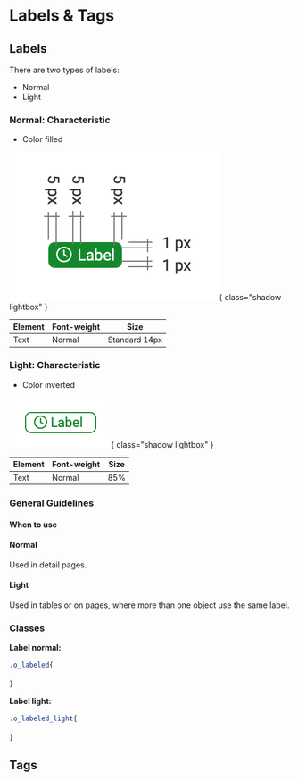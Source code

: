 # Labels & Tags

## Labels
There are two types of labels:

* Normal
* Light

### Normal: Characteristic

* Color filled

![label normal](assets/label_n.png){ class="shadow lightbox" }

| Element                |  Font-weight | Size          |
|------------------------|--------------|---------------|
| Text                   |  Normal      | Standard 14px |

### Light: Characteristic

* Color inverted

![label light](assets/label_l.png){ class="shadow lightbox" }

| Element                |  Font-weight | Size |
|------------------------|--------------|------|
| Text                   |  Normal      | 85%  |

### General Guidelines

#### When to use

#### Normal
Used in detail pages.

#### Light
Used in tables or on pages, where more than one object use the same label.

### Classes

**Label normal:**

```CSS
.o_labeled{

}
```

**Label light:**
```CSS
.o_labeled_light{

}
```

## Tags